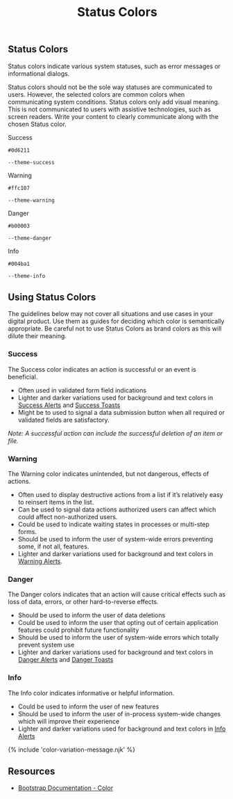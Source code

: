 ﻿---
title: Status Colors
summary: Pelican uses Status colors to inform users about what is going on with the system.
tags: color
layout: guide
eleventyNavigation:
  key: Status Colors
  parent: Foundation
  order: 2
  excerpt: Pelican uses Status colors to inform users about what is going on with the system.
  img: /img/illustrations/illus-status-colors.svg
---

## Status Colors

Status colors indicate various system statuses, such as error messages or informational dialogs.

Status colors should not be the sole way statuses are communicated to users. However, the selected colors are common colors when communicating system conditions. Status colors only add visual meaning. This is not communicated to users with assistive technologies, such as screen readers. Write your content to clearly communicate along with the chosen Status color.

<div class="row mb-12">
    <div class="col-md-6 col-xl-3">
        <div class="card border-0">
            <div class="bg-success rounded-top pd-color-block"></div>
            <div class="card-body">
                <p class="mb-0 fw-bold">Success</p>
                <p class="mb-0"><code>#0d6211</code></p>
                <p class="mb-0"><code>--theme-success</code></p>
            </div>
        </div>
    </div>
    <div class="col-md-6 col-xl-3">
        <div class="card border-0">
            <div class="bg-warning rounded-top pd-color-block"></div>
            <div class="card-body">
                <p class="mb-0 fw-bold">Warning</p>
                <p class="mb-0"><code>#ffc107</code></p>
                <p class="mb-0"><code>--theme-warning</code></p>
            </div>
        </div>
    </div>
    <div class="col-md-6 col-xl-3">
        <div class="card border-0">
            <div class="bg-danger rounded-top pd-color-block"></div>
            <div class="card-body">
                <p class="mb-0 fw-bold">Danger</p>
                <p class="mb-0"><code>#b00003</code></p>
                <p class="mb-0"><code>--theme-danger</code></p>
            </div>
        </div>
    </div>
    <div class="col-md-6 col-xl-3">
        <div class="card border-0">
            <div class="bg-info rounded-top pd-color-block"></div>
            <div class="card-body">
                <p class="mb-0 fw-bold">Info</p>
                <p class="mb-0"><code>#004ba1</code></p>
                <p class="mb-0"><code>--theme-info</code></p>
            </div>
        </div>
    </div>
</div>

## Using Status Colors

The guidelines below may not cover all situations and use cases in your digital product. Use them as guides for deciding which color is semantically appropriate. Be careful not to use Status Colors as brand colors as this will dilute their meaning.

### Success

The Success color indicates an action is successful or an event is beneficial.

- Often used in validated form field indications
- Lighter and darker variations used for background and text colors in [Success Alerts](/components/alerts/) and [Success Toasts](/components/toasts/)
- Might be to used to signal a data submission button when all required or validated fields are satisfactory.

_Note: A successful action can include the successful deletion of an item or file._

### Warning

The Warning color indicates unintended, but not dangerous, effects of actions.

- Often used to display destructive actions from a list if it’s relatively easy to reinsert items in the list.
- Can be used to signal data actions authorized users can affect which could affect non-authorized users.
- Could be used to indicate waiting states in processes or multi-step forms.
- Should be used to inform the user of system-wide errors preventing some, if not all, features.
- Lighter and darker variations used for background and text colors in [Warning Alerts](/components/alerts/).

### Danger

The Danger colors indicates that an action will cause critical effects such as loss of data, errors, or other hard-to-reverse effects.

- Should be used to inform the user of data deletions
- Could be used to inform the user that opting out of certain application features could prohibit future functionality
- Should be used to inform the user of system-wide errors which totally prevent system use
- Lighter and darker variations used for background and text colors in [Danger Alerts](/components/alerts/) and [Danger Toasts](/components/toasts/)

### Info

The Info color indicates informative or helpful information.

- Could be used to inform the user of new features
- Should be used to inform the user of in-process system-wide changes which will improve their experience
- Lighter and darker variations used for background and text colors in [Info Alerts](/components/alerts/)

{% include 'color-variation-message.njk' %}

## Resources

- [Bootstrap Documentation - Color](https://getbootstrap.com/docs/5.3/utilities/colors/)
